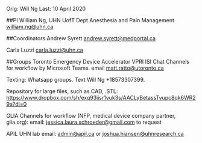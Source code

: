Orig: Will Ng
Last: 10 April 2020

##PI
William Ng, UHN UofT Dept Anesthesia and Pain Management
william.ng@uhn.ca

##Coordinators
Andrew Syrett andrew.syrett@medportal.ca

Carla Luzzi carla.luzzi@uhn.ca

##Groups
Toronto Emergency Device Accelerator VPRI ISI Chat Channels for workflow by
Microsoft Teams. email matt.ratto@utoronto.ca

Texting:
Whatsapp groups. Text Will Ng +18573307399.

Repository for large files, such as CAD, .STL:
https://www.dropbox.com/sh/exq93iisr1vuk3s/AACLyBetassTvupc8qk6WR29a?dl=0

GLIA Channels for workflow (NFP, medical device company partner, glia.org):
email: jessica.laura.schroeder@gmail.com  to request

APIL UHN lab
email: admin@apil.ca or joshua.hiansen@uhnresearch.ca

